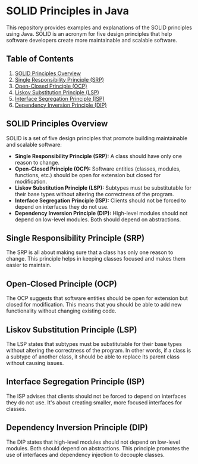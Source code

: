 # SOLID Principles in Java

This repository provides examples and explanations of the SOLID principles using Java. SOLID is an acronym for five design principles that help software developers create more maintainable and scalable software.

## Table of Contents

1. [SOLID Principles Overview](#solid-principles-overview)
2. [Single Responsibility Principle (SRP)](#single-responsibility-principle-srp)
3. [Open-Closed Principle (OCP)](#open-closed-principle-ocp)
4. [Liskov Substitution Principle (LSP)](#liskov-substitution-principle-lsp)
5. [Interface Segregation Principle (ISP)](#interface-segregation-principle-isp)
6. [Dependency Inversion Principle (DIP)](#dependency-inversion-principle-dip)

## SOLID Principles Overview

SOLID is a set of five design principles that promote building maintainable and scalable software:

- **Single Responsibility Principle (SRP):** A class should have only one reason to change.
- **Open-Closed Principle (OCP):** Software entities (classes, modules, functions, etc.) should be open for extension but closed for modification.
- **Liskov Substitution Principle (LSP):** Subtypes must be substitutable for their base types without altering the correctness of the program.
- **Interface Segregation Principle (ISP):** Clients should not be forced to depend on interfaces they do not use.
- **Dependency Inversion Principle (DIP):** High-level modules should not depend on low-level modules. Both should depend on abstractions.

## Single Responsibility Principle (SRP)

The SRP is all about making sure that a class has only one reason to change. This principle helps in keeping classes focused and makes them easier to maintain.


## Open-Closed Principle (OCP)

The OCP suggests that software entities should be open for extension but closed for modification. This means that you should be able to add new functionality without changing existing code.


## Liskov Substitution Principle (LSP)

The LSP states that subtypes must be substitutable for their base types without altering the correctness of the program. In other words, if a class is a subtype of another class, it should be able to replace its parent class without causing issues.


## Interface Segregation Principle (ISP)

The ISP advises that clients should not be forced to depend on interfaces they do not use. It's about creating smaller, more focused interfaces for classes.


## Dependency Inversion Principle (DIP)

The DIP states that high-level modules should not depend on low-level modules. Both should depend on abstractions. This principle promotes the use of interfaces and dependency injection to decouple classes.





